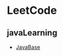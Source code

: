 # LeetCode

## javaLearning

- [JavaBase](https://github.com/Anhlaidh/LeetCode/blob/master/src/notes/java.md)
